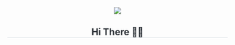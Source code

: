 <div align= "center"> 
    <img src="https://capsule-render.vercel.app/api?type=waving&color=0:ffc2df,100:a791f8&height=100&animation=fadeIn&fontColor=ffffff&fontSize=20" />
</div>
<div align= "center"> 
    <h2 style="border-bottom: 0.5px solid #d8dee4; color: #282d33;"> Hi There 👋🏻 </h2>  
    <div style="font-weight: 700; font-size: 15px; text-align: left; color: #282d33;">  </div> 
</div>
    

   
    
